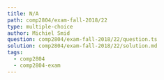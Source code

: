 ```yaml
---
title: N/A
path: comp2804/exam-fall-2018/22
type: multiple-choice
author: Michiel Smid
question: comp2804/exam-fall-2018/22/question.ts
solution: comp2804/exam-fall-2018/22/solution.md
tags:
  - comp2804
  - comp2804-exam
---
```

